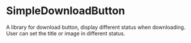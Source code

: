 # SimpleDownloadButton
A library for download button, display different status when downloading. User can set the title or image in different status.
